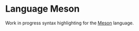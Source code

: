 # Language Meson

Work in progress syntax highlighting for the [Meson](http://mesonbuild.com/) language.
